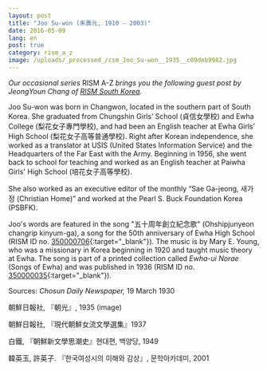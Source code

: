 ```yaml
---
layout: post
title: "Joo Su-won (朱壽元, 1910 - 2003)"
date: 2016-05-09
lang: en
post: true
category: rism_a_z
image: /uploads/_processed_/csm_Joo_Su-won__1935__c09deb9982.jpg
---
```



_Our occasional series_ RISM A-Z _brings you the following guest post by JeongYoun Chang of [RISM South Korea](http://ewha.kor.rism.info/index.php?id=531 "Opens internal link in current window")._

Joo Su-won was born in Changwon, located in the southern part of South Korea. She graduated from Chungshin Girls’ School (貞信女學校) and Ewha College (梨花女子專門學校), and had been an English teacher at Ewha Girls’ High School (梨花女子高等普通學校). Right after Korean independence, she worked as a translator at USIS (United States Information Service) and the Headquarters of the Far East with the Army. Beginning in 1956, she went back to school for teaching and worked as an English teacher at Paiwha Girls' High School (培花女子高等學校).

She also worked as an executive editor of the monthly “Sae Ga-jeong, 새가정 (Christian Home)” and worked at the Pearl S. Buck Foundation Korea (PSBFK).

Joo's words are featured in the song "五十周年創立紀念歌" (Ohshipjunyeon changrip kinyum-ga), a song for the 50th anniversary of Ewha High School (RISM ID no. [350000706](https://opac.rism.info/search?id=350000706){:target="_blank"}). The music is by Mary E. Young, who was a missionary in Korea beginning in 1920 and taught music theory at Ewha. The song is part of a printed collection called _Ewha-ui Norae_ (Songs of Ewha) and was published in 1936 (RISM ID no. [350000035](https://opac.rism.info/search?id=350000035){:target="_blank"}).



Sources: _Chosun Daily Newspaper,_ 19 March 1930

朝鮮日報社, 『朝光』, 1935 (image)

朝鮮日報社, 『現代朝鮮女流文學選集』1937

白鐵, 『朝鮮新文學思潮史』현대편, 백양당, 1949

韓英玉, 許英子. 『한국여성시의 이해와 감상』, 문학아카데미, 2001



<script type="text/javascript">var switchTo5x=true;</script><script type="text/javascript" src="http://w.sharethis.com/button/buttons.js"></script><script type="text/javascript">stLight.options({publisher: "9b601438-1ce1-49d8-bfd7-9cff5df54c17", doNotHash: false, doNotCopy: false, hashAddressBar: false});</script>